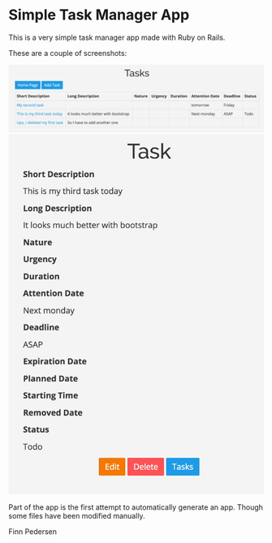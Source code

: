 # Simple Task Manager App

This is a very simple task manager app made with Ruby on Rails.

These are a couple of screenshots: 

![alt text](https://github.com/finnpedersenkazes/taskmanager01/blob/master/app/assets/images/index.jpeg "Index")
![alt text](https://github.com/finnpedersenkazes/taskmanager01/blob/master/app/assets/images/show.jpeg "Show")

Part of the app is the first attempt to automatically generate an app. 
Though some files have been modified manually. 

Finn Pedersen
